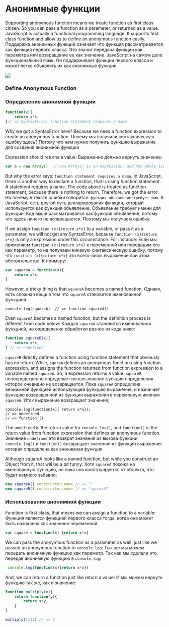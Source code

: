 # Анонимные функции

Supporting anonymous function means we treate function as first class citizen. So you can pass a function as a parameter, or returned as a value. JavaScript is actually a functional programming language. It supports first class function and allow us to define an anonymous function easily.
Поддержка анонимных функций означает что функция рассматривается как функция первого класса. Это значит передача функции как параметра или возвращение ее как значение. JavaScript на самом деле функциональный язык. Он поддерживает функции первого класса и может легко объявлять их как анонимные функции.

![](http://southparkstudios.mtvnimages.com/shared/characters/kids/mysterion.jpg)

### Define Anonymous Function
### Определение анонимной функции

```js
function(x){
    return x*x;
}// => SyntaxError: function statement requires a name
```

Why we got a SyntaxError here? Because we need a function expression to create an anonymous function.
Почему мы получили синтаксическую ошибку здесь? Потому что нам нужно получить функцию выражение для создания анонимной функции

Expression should returns a value:
Выражение должно вернуть значение:

``` js
var a = new Array()  // new Array() is an expression, and the whole line is called a statement. (new Array() это выражение, и эта строка называется объявлением)
```

But why the error says: `function statement requires a name`. In JavaScript, there is another way to declare a function, that is using function statement. A statement requires a name. The code above is treated as function statement, because there is nothing to return. Therefore, we got the error.
Но почему в тексте ошибки говорится: `функция объявление требует имя`. В JavaScript, есть другой путь декларирования функции, который используется как функция объявление. Объявление требует имени для функции. Код выше рассматривался как функция объявление, потому что здесь ничего не возвращается. Поэтому мы получаем ошибку.

If we assign `function (x){return x*x}` to a variable, or pass it as a parameter, we will not get any SyntaxError, because `function (x){return x*x}` is only a expression under this circumstance. For instance:
Если мы применяем `function (x){return x*x}` к переменной или передадим его как параметр, то не получаем никакую синтаксическую ошибку, потому что `function (x){return x*x}` это всего-лишь выражение при этом обстоятельстве. К примеру:

```js
var squareA = function(x){
    return x*x;
}
```

However, a tricky thing is that `squareA` becomes a named function.
Однако, есть сложная вещь в том что `squareA` становится именованной функцией.

```
console.log(squareA)  // => function squareA()
```

Even `squareA` becomes a named function, but the definition process is different from code below:
Каждая `squareA` становится именованной функцией, но определение обработки разное из кода ниже:

```js
function squareB(x){
    return x*x;
} // => undefined
```

`squareB` directly defines a function using function statement that obviously has no return. While, `squreA` defines an anonymous function using function expression, and assigns the function returned from function expression to a variable named `squareA`. So, a expression returns a value:
`squareB` непосредственно определяет использование функции определения которое очевидно не возвращается. Пока `squareA` определена анонимной функцией использующей функцию выражение, и назначает функцию возвращенной из функции выражения в переменную именем `squareA`. Итак выражение возвращает значение; 

```
console.log(function(x){ return x*x});
// => undefined
// => function ()
```

The `undefined` is the return value for `console.log()`, and `function()` is the return value from function expression that defines an anonymous function.
Значение `undefined` это возврат значения из вызова функции `console.log()` и `function()` возвращает значение из функции выражения которая определена как анонимная функция

Although squareA looks like a named function, but while you construct an Object from it, that will be a bit funny:
Хотя `squareA` похожа на именованную функцию, но пока она конструируется от объекта, это будет немного забавно:
```js
new squareA().constructor.name // => ""
new squareB().constructor.name // => "squareB"
```

### Использование анонимной функции

Function is first class, that means we can assign a function to a variable:
Функция является функцией первого класса тогда, когда она может быть назначена как значение переменной:

```js
var square = function(x) {return x*x}
```

We can pass the anonymous function as a parameter as well. just like we passed an anonymous function to `console.log`:
Тык же мы можем передать анонимную функцию как параметр. Так как мы сделали это, передав анонимную функцию в `console.log`:

```js
 console.log(function(x){return x*x})
```

And, we can return a function just like return a value:
И мы можем вернуть функцию так же, как и значение:

```js
function multiply(x){
    return function(y){
        return x*y;
    }
}

multiply(1)(2) // => 2
```
